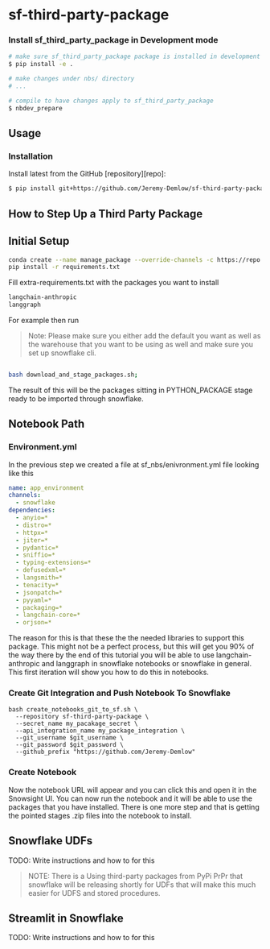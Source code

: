 # sf-third-party-package


<!-- WARNING: THIS FILE WAS AUTOGENERATED! DO NOT EDIT! -->

### Install sf_third_party_package in Development mode

``` sh
# make sure sf_third_party_package package is installed in development mode
$ pip install -e .

# make changes under nbs/ directory
# ...

# compile to have changes apply to sf_third_party_package
$ nbdev_prepare
```

## Usage

### Installation

Install latest from the GitHub \[repository\]\[repo\]:

``` sh
$ pip install git+https://github.com/Jeremy-Demlow/sf-third-party-package.git
```

## How to Step Up a Third Party Package

## Initial Setup

``` bash
conda create --name manage_package --override-channels -c https://repo.anaconda.com/pkgs/snowflake python=3.11 --y; conda activate manage_package;
pip install -r requirements.txt
```

Fill extra-requirements.txt with the packages you want to install

``` bash
langchain-anthropic
langgraph
```

For example then run

> Note: Please make sure you either add the default you want as well as
> the warehouse that you want to be using as well and make sure you set
> up snowflake cli.

``` bash

bash download_and_stage_packages.sh;
```

The result of this will be the packages sitting in PYTHON_PACKAGE stage
ready to be imported through snowflake.

## Notebook Path

### Environment.yml

In the previous step we created a file at sf_nbs/enivronment.yml file
looking like this

``` yaml
name: app_environment
channels:
  - snowflake
dependencies:
  - anyio=*
  - distro=*
  - httpx=*
  - jiter=*
  - pydantic=*
  - sniffio=*
  - typing-extensions=*
  - defusedxml=*
  - langsmith=*
  - tenacity=*
  - jsonpatch=*
  - pyyaml=*
  - packaging=*
  - langchain-core=*
  - orjson=*
```

The reason for this is that these the the needed libraries to support
this package. This might not be a perfect process, but this will get you
90% of the way there by the end of this tutorial you will be able to use
langchain-anthropic and langgraph in snowflake notebooks or snowflake in
general. This first iteration will show you how to do this in notebooks.

### Create Git Integration and Push Notebook To Snowflake

    bash create_notebooks_git_to_sf.sh \
      --repository sf-third-party-package \
      --secret_name my_pacakage_secret \
      --api_integration_name my_package_integration \
      --git_username $git_username \
      --git_password $git_password \
      --github_prefix "https://github.com/Jeremy-Demlow"

### Create Notebook

Now the notebook URL will appear and you can click this and open it in
the Snowsight UI. You can now run the notebook and it will be able to
use the packages that you have installed. There is one more step and
that is getting the pointed stages .zip files into the notebook to
install.

## Snowflake UDFs

TODO: Write instructions and how to for this

> NOTE: There is a Using third-party packages from PyPi PrPr that
> snowflake will be releasing shortly for UDFs that will make this much
> easier for UDFS and stored procedures.

## Streamlit in Snowflake

TODO: Write instructions and how to for this
